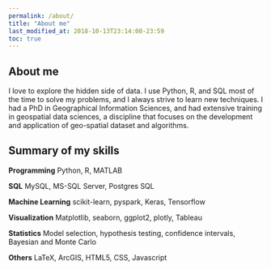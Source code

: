 ```yaml
---
permalink: /about/
title: "About me"
last_modified_at: 2018-10-13T23:14:00-23:59
toc: true
---
```


## About me 

I love to explore the hidden side of data. I use Python, R, and SQL most of the time to solve my problems, and I always strive to learn new techniques. I had a PhD in Geographical Information Sciences, and had extensive training in geospatial data sciences, a discipline that focuses on the development and application of geo-spatial dataset and algorithms. 

## Summary of my skills

**Programming**
Python, R, MATLAB

**SQL**
MySQL, MS-SQL Server, Postgres SQL

**Machine Learning**
scikit-learn, pyspark, Keras, Tensorflow

**Visualization**
Matplotlib, seaborn, ggplot2, plotly, Tableau

**Statistics**
Model selection, hypothesis testing, confidence intervals, Bayesian and Monte Carlo

**Others**
LaTeX, ArcGIS, HTML5, CSS, Javascript